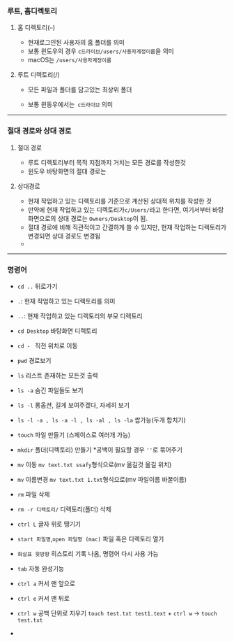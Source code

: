 ### 루트, 홈디렉토리

1. 홈 디렉토리(`~`)

   - 현재로그인된 사용자의 홈 폴더를 의미
   - 보통 윈도우의 경우 `c드라이브/users/사용자계정이름`을 의미
   - macOS는 `/users/사용자계정이름`

2. 루트 디렉토리(/)

   - 모든 파일과 폴더를 담고있는 최상위 폴더

   - 보통 윈동우에서는` c드라이브` 의미

     

---

### 절대 경로와 상대 경로

1. 절대 경로
   - 루트 디렉토리부터 목적 지점까지 거치는 모든 경로를 작성한것
   - 윈도우 바탕화면의 절대 경로는 

2. 상대경로
   - 현재 작업하고 있는 디렉토리를 기준으로 계산된 상대적 위치를 작성한 것
   - 만약에 현재 작업하고 있는 디렉토리가`c/Users/`라고 한다면, 여기서부터 바탕화면으로의 상대 경로는 `Owners/Desktop`이 됨.
   - 절대 경로에 비해 직관적이고 간결하게 쓸 수 있지만, 현재 작업하는 디렉토리가 변경되면 상대 경로도 변경됨
   - 

---

### 명령어

- `cd ..` 뒤로가기
- `.`: 현재 작업하고 있는 디렉토리를 의미
- `..`: 현재 작업하고 있는 디렉토리의 부모 디렉토리
- `cd Desktop` 바탕화면 디렉토리
- `cd - ` 직전 위치로 이동
- `pwd` 경로보기
- `ls` 리스트 존재하는 모든것 출력
- `ls -a` 숨긴 파일들도 보기
- `ls -l` 롱옵션, 길게 보여주겠다, 자세히 보기
- `ls -l -a , ls -a -l , ls -al , ls -la` 쌉가능(두개 합치기)
- `touch` 파일 만들기 (스페이스로 여러개 가능)
- `mkdir` 폴더(디렉토리) 만들기 *공백이 필요할 경우 `''`로 묶어주기
- `mv` 이동 `mv text.txt ssafy`형식으로(mv 옮길것 옮길 위치)
- `mv` 이름변경 `mv text.txt 1.txt`형식으로(mv 파일이름 바꿀이름)
- `rm` 파일 삭제
- `rm -r 디렉토리/` 디렉토리(폴더) 삭제

- `ctrl L` 글자 위로 땡기기
- `start 파일명`,`open 파일명 (mac)` 파일 혹은 디렉토리 열기
- `화살표 윗방향` 히스토리 기록 나옴, 명령어 다시 사용 가능
- `tab` 자동 완성기능

- `ctrl a` 커서 맨 앞으로
- `ctrl e` 커서 맨 뒤로
- `ctrl w` 공백 단위로 지우기 `touch test.txt test1.text` + `ctrl w` -> `touch test.txt`
- 